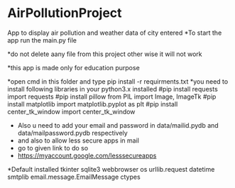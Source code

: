 # AirPollutionProject
App to display air pollution and weather data of city entered
*To start the app run the main.py file

*do not delete aany file from this project other wise it will not work

*this app is made only for education purpose

*open cmd in this folder and type
pip install -r requirments.txt
*you need to install following libraries in your python3.x installed
#pip install requests
import requests
#pip install pillow
from PIL import Image, ImageTk
#pip install matplotlib
import matplotlib.pyplot as plt
#pip install center_tk_window
import center_tk_window

* Also u need to add your email and password in data/mailid.pydb and data/mailpassword.pydb respectively
* and also to allow less secure apps in mail
* go to given link to do so
* https://myaccount.google.com/lesssecureapps 


*Default installed
tkinter
sqlite3
webbrowser
os
urllib.request
datetime
smtplib
email.message.EmailMessage 
ctypes

